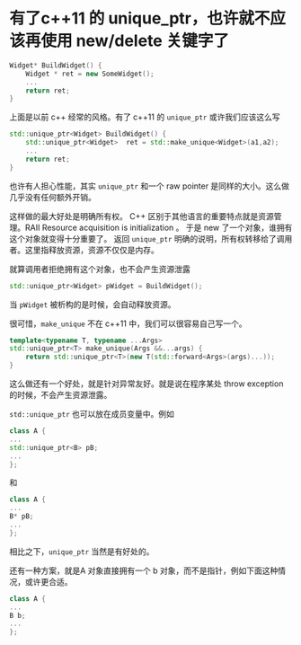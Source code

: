 #  有了c++11 的 unique_ptr，也许就不应该再使用 new/delete 关键字了



```cpp
Widget* BuildWidget() {
    Widget * ret = new SomeWidget();
    ...
    return ret;
}
```

上面是以前 c++ 经常的风格。有了 c++11 的 `unique_ptr` 或许我们应该这么写

```cpp
std::unique_ptr<Widget> BuildWidget() {
    std::unique_ptr<Widget>  ret = std::make_unique<Widget>(a1,a2);
    ...
    return ret;
}
```


也许有人担心性能，其实 `unique_ptr` 和一个 raw pointer 是同样的大小。这么做几乎没有任何额外开销。

这样做的最大好处是明确所有权。 C++ 区别于其他语言的重要特点就是资源管理。RAII
Resource acquisition is initialization 。 于是 new 了一个对象，谁拥有这个对象就变得十分重要了。
返回 `unique_ptr` 明确的说明，所有权转移给了调用者。这里指释放资源，资源不仅仅是内存。

就算调用者拒绝拥有这个对象，也不会产生资源泄露

```cpp
std::unique_ptr<Widget> pWidget = BuildWidget();
```

当 `pWidget` 被析构的是时候，会自动释放资源。


很可惜，`make_unique` 不在  c++11 中，我们可以很容易自己写一个。

```cpp
template<typename T, typename ...Args>
std::unique_ptr<T> make_unique(Args &&...args) {
    return std::unique_ptr<T>(new T(std::forward<Args>(args)...));
}
```

这么做还有一个好处，就是针对异常友好。就是说在程序某处 throw exception 的时候，不会产生资源泄露。


`std::unique_ptr` 也可以放在成员变量中。例如

```cpp
class A {
...
std::unique_ptr<B> pB;
...
};
```

和

```cpp
class A {
...
B* pB;
...
};
```

相比之下，`unique_ptr` 当然是有好处的。

还有一种方案，就是A 对象直接拥有一个 b 对象，而不是指针，例如下面这种情况，或许更合适。


```cpp
class A {
...
B b;
...
};
```
